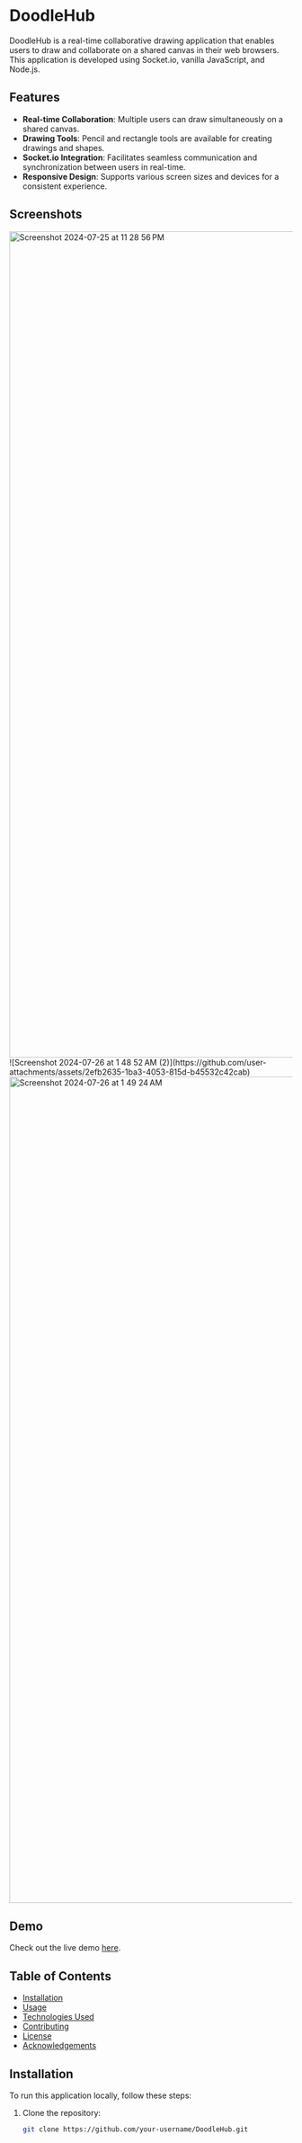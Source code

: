 # DoodleHub

DoodleHub is a real-time collaborative drawing application that enables users to draw and collaborate on a shared canvas in their web browsers. This application is developed using Socket.io, vanilla JavaScript, and Node.js.

## Features

- **Real-time Collaboration**: Multiple users can draw simultaneously on a shared canvas.
- **Drawing Tools**: Pencil and rectangle tools are available for creating drawings and shapes.
- **Socket.io Integration**: Facilitates seamless communication and synchronization between users in real-time.
- **Responsive Design**: Supports various screen sizes and devices for a consistent experience.

## Screenshots

<img width="1470" alt="Screenshot 2024-07-25 at 11 28 56 PM" src="https://github.com/user-attachments/assets/5c83efce-1bdd-41ac-8202-cc7da8bc5181">
![Screenshot 2024-07-26 at 1 48 52 AM (2)](https://github.com/user-attachments/assets/2efb2635-1ba3-4053-815d-b45532c42cab)
<img width="1470" alt="Screenshot 2024-07-26 at 1 49 24 AM" src="https://github.com/user-attachments/assets/da9e502e-310d-4d2d-959a-b79c941582e9">

## Demo

Check out the live demo [here](https://your-doodlehub-url.com).

## Table of Contents

- [Installation](#installation)
- [Usage](#usage)
- [Technologies Used](#technologies-used)
- [Contributing](#contributing)
- [License](#license)
- [Acknowledgements](#acknowledgements)

## Installation

To run this application locally, follow these steps:

1. Clone the repository:

   ```bash
   git clone https://github.com/your-username/DoodleHub.git
